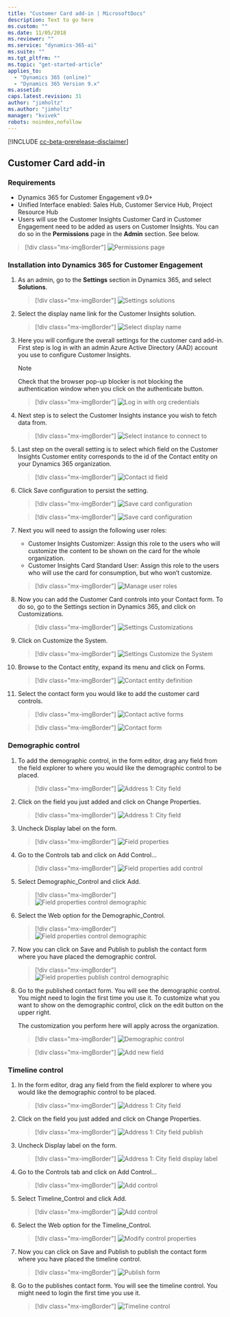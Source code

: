 ```yaml
---
title: "Customer Card add-in | MicrosoftDocs"
description: Text to go here
ms.custom: ""
ms.date: 11/05/2018
ms.reviewer: ""
ms.service: "dynamics-365-ai"
ms.suite: ""
ms.tgt_pltfrm: ""
ms.topic: "get-started-article"
applies_to: 
  - "Dynamics 365 (online)"
  - "Dynamics 365 Version 9.x"
ms.assetid: 
caps.latest.revision: 31
author: "jimholtz"
ms.author: "jimholtz"
manager: "kvivek"
robots: noindex,nofollow
---
```

[!INCLUDE [cc-beta-prerelease-disclaimer](../includes/cc-beta-prerelease-disclaimer.md)]

## Customer Card add-in

### Requirements

- Dynamics 365 for Customer Engagement v9.0+ 
- Unified Interface enabled: Sales Hub, Customer Service Hub, Project Resource Hub 
- Users will use the Customer Insights Customer Card in Customer Engagement need to be added as users on Customer Insights. You can do so in the **Permissions** page in the **Admin** section. See below.

> [!div class="mx-imgBorder"] 
> ![](media/permissions-page.png "Permissions page")

### Installation into Dynamics 365 for Customer Engagement

1. As an admin, go to the **Settings** section in Dynamics 365, and select **Solutions**. 

   > [!div class="mx-imgBorder"] 
   > ![](media/settings-solutions.png "Settings solutions")

2. Select the display name link for the Customer Insights solution.

   > [!div class="mx-imgBorder"] 
   > ![](media/select-display-name.png "Select display name")

3. Here you will configure the overall settings for the customer card add-in. First step is log in with an admin Azure Active Directory (AAD) account you use to configure Customer Insights.

   > [!NOTE]
   > Check that the browser pop-up blocker is not blocking the authentication window when you click on the authenticate button. 

   > [!div class="mx-imgBorder"] 
   > ![](media/login-with-org-credentials.png "Log in with org credentials")

4. Next step is to select the Customer Insights instance you wish to fetch data from.

   > [!div class="mx-imgBorder"] 
   > ![](media/select-instance-to-connect.png "Select instance to connect to")

5. Last step on the overall setting is to select which field on the Customer Insights Customer entity corresponds to the id of the Contact entity on your Dynamics 365 organization. 

   > [!div class="mx-imgBorder"] 
   > ![](media/contact-id-field.png "Contact id field")

6. Click Save configuration to persist the setting. 

   > [!div class="mx-imgBorder"] 
   > ![](media/card-configuration-save.png "Save card configuration")

   > [!div class="mx-imgBorder"] 
   > ![](media/card-configuration-save2.png "Save card configuration")

7. Next you will need to assign the following user roles:

   - Customer Insights Customizer: Assign this role to the users who will customize the content to be shown on the card for the whole organization.
   - Customer Insights Card Standard User: Assign this role to the users who will use the card for consumption, but who won’t customize. 
   
   > [!div class="mx-imgBorder"] 
   > ![](media/manage-user-roles.png "Manage user roles")

8. Now you can add the Customer Card controls into your Contact form. To do so, go to the Settings section in Dynamics 365, and click on Customizations. 
 
   > [!div class="mx-imgBorder"] 
   > ![](media/settings-customizations.png "Settings Customizations")

9. Click on Customize the System.

   > [!div class="mx-imgBorder"] 
   > ![](media/settings-customize-system.png "Settings Customize the System")

10.	Browse to the Contact entity, expand its menu and click on Forms. 
    
    > [!div class="mx-imgBorder"] 
    > ![](media/contact-entity-definition.png "Contact entity definition")

11. Select the contact form you would like to add the customer card controls.

    > [!div class="mx-imgBorder"] 
    > ![](media/contact-active-forms.png "Contact active forms")

    > [!div class="mx-imgBorder"] 
    > ![](media/contact-form-designer.png "Contact form")

### Demographic control

1. To add the demographic control, in the form editor, drag any field from the field explorer to where you would like the demographic control to be placed.  

   > [!div class="mx-imgBorder"] 
   > ![](media/contact-form-designer2.png "Address 1: City field")

2. Click on the field you just added and click on Change Properties. 

   > [!div class="mx-imgBorder"] 
   > ![](media/contact-form-designer3.png "Address 1: City field")

3. Uncheck Display label on the form. 
   
   > [!div class="mx-imgBorder"] 
   > ![](media/field-properties.png "Field properties")

4. Go to the Controls tab and click on Add Control…

   > [!div class="mx-imgBorder"] 
   > ![](media/field-properties-add-control.png "Field properties add control")

5. Select Demographic_Control and click Add.

   > [!div class="mx-imgBorder"] 
   > ![](media/field-properties-add-control-demographic.png "Field properties control demographic")

6. Select the Web option for the Demographic_Control.

   > [!div class="mx-imgBorder"] 
   > ![](media/field-properties-add-control-demographic2.png "Field properties control demographic")

7. Now you can click on Save and Publish to publish the contact form where you have placed the demographic control.

   > [!div class="mx-imgBorder"] 
   > ![](media/field-properties-add-control-demographic3.png "Field properties publish control demographic")

8. Go to the published contact form. You will see the demographic control. You might need to login the first time you use it. To customize what you want to show on the demographic control, click on the edit button on the upper right. 

   The customization you perform here will apply across the organization.

   > [!div class="mx-imgBorder"] 
   > ![](media/demographic-control.png "Demographic control")

   > [!div class="mx-imgBorder"] 
   > ![](media/add-new-field.png "Add new field")

### Timeline control

1. In the form editor, drag any field from the field explorer to where you would like the demographic control to be placed.  

   > [!div class="mx-imgBorder"] 
   > ![](media/contact-form-designer4.png "Address 1: City field")

2. Click on the field you just added and click on Change Properties. 
 
   > [!div class="mx-imgBorder"] 
   > ![](media/contact-form-designer-publish.png "Address 1: City field publish")

3. Uncheck Display label on the form.
   
   > [!div class="mx-imgBorder"] 
   > ![](media/field-properties-display-label.png "Address 1: City field display label")

4. Go to the Controls tab and click on Add Control…

   
   > [!div class="mx-imgBorder"] 
   > ![](media/field-properties-add-control2.png "Add control")


5. Select Timeline_Control and click Add.

   > [!div class="mx-imgBorder"] 
   > ![](media/field-properties-add-control3.png "Add control")

6. Select the Web option for the Timeline_Control.

   > [!div class="mx-imgBorder"] 
   > ![](media/field-properties-add-control4.png "Modify control properties")

7. Now you can click on Save and Publish to publish the contact form where you have placed the timeline control.
   
   > [!div class="mx-imgBorder"] 
   > ![](media/field-properties-publish-control.png "Publish form")

8. Go to the publishes contact form. You will see the timeline control. You might need to login the first time you use it. 

   > [!div class="mx-imgBorder"] 
   > ![](media/timeline-control.png "Timeline control")

